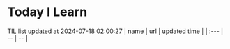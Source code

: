 # Today I Learn 
TIL list updated at 2024-07-18 02:00:27
| name | url | updated time |
| :--- | -- | -- |
